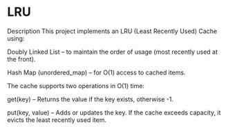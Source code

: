 # LRU
Description
This project implements an LRU (Least Recently Used) Cache using:

Doubly Linked List – to maintain the order of usage (most recently used at the front).

Hash Map (unordered_map) – for O(1) access to cached items.

The cache supports two operations in O(1) time:

get(key) – Returns the value if the key exists, otherwise -1.

put(key, value) – Adds or updates the key. If the cache exceeds capacity, it evicts the least recently used item.